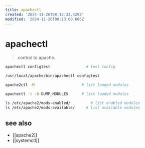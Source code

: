 ```yaml
---
title: apachectl
created: '2024-11-26T08:12:33.429Z'
modified: '2024-11-26T08:13:00.606Z'
---
```


# apachectl

> control to apache..


```sh
apachectl configtest                # test config

/usr/local/apache/bin/apachectl configtest

apache2ctl -M                     # list loaded modules

apachectl -t -D DUMP_MODULES      # list loaded modules

ls /etc/apache2/mods-enabled/		  # list enabled modules
ls /etc/apache2/mods-available/		# list available modules
```

## see also

- [[apache2]]
- [[systemctl]]
